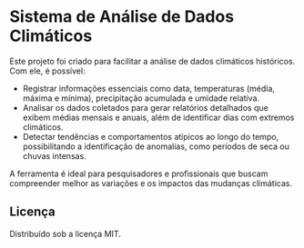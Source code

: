 # Sistema de Análise de Dados Climáticos

Este projeto foi criado para facilitar a análise de dados climáticos históricos. Com ele, é possível:
- Registrar informações essenciais como data, temperaturas (média, máxima e mínima), precipitação acumulada e umidade relativa.
- Analisar os dados coletados para gerar relatórios detalhados que exibem médias mensais e anuais, além de identificar dias com extremos climáticos.
- Detectar tendências e comportamentos atípicos ao longo do tempo, possibilitando a identificação de anomalias, como períodos de seca ou chuvas intensas.

A ferramenta é ideal para pesquisadores e profissionais que buscam compreender melhor as variações e os impactos das mudanças climáticas.

## Licença

Distribuído sob a licença MIT.
